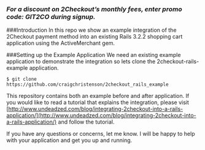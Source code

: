 ### _For a discount on 2Checkout’s monthly fees, enter promo code:  GIT2CO  during signup._

###Introduction
In this repo we show an example integration of the 2Checkout payment method
into an existing Rails 3.2.2 shopping cart application using the ActiveMerchant gem.

###Setting up the Example Application
We need an existing example application to demonstrate the integration so lets
clone the 2checkout-rails-example application.

`
$ git clone https://github.com/craigchristenson/2checkout_rails_example
`

This repository contains both an example before and after application. If you would like 
to read a tutorial that explains the integration, please visit 
[http://www.undeadzed.com/blog/integrating-2checkout-into-a-rails-application/](http://www.undeadzed.com/blog/integrating-2checkout-into-a-rails-application/) 
and follow the tutorial.

If you have any questions or concerns, let me know. 
I will be happy to help with your application and get you up and running.

